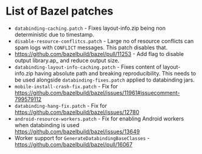 # List of Bazel patches

* `databinding-caching.patch` - Fixes layout-info.zip being non deterministic due to timestamp.
* `disable-resource-conflitcs.patch` - Large no of resource conflicts can spam logs with `CONFLICT` messages. This patch disables that.
* https://github.com/bazelbuild/bazel/pull/11253 - Add flag to disable output library.ap_ and reduce output size.
* `databinding-layout-info-caching.patch` - Fixes content of layout-info.zip having absolute path and breaking reproducibility. This needs to be used alongside `databinding-fixes.patch` applied to databinding jars.
* `mobile-install-crash-fix.patch` - Fix for https://github.com/bazelbuild/bazel/issues/11961#issuecomment-799579112
* `databinding-hang-fix.patch` - Fix for https://github.com/bazelbuild/bazel/issues/12780
* `android-resource-workers.patch` - Fix for enabling Android workers when databinding is used https://github.com/bazelbuild/bazel/issues/13649
* Worker support for `GenerateDatabindingBaseClasses` - https://github.com/bazelbuild/bazel/pull/16067